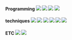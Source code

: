 
#### Programming <img src="https://img.shields.io/badge/C-A8B9CC?style=for-the-badge&logo=C&logoColor=white"> <img src="https://img.shields.io/badge/C++-00599C?style=for-the-badge&logo=C++&logoColor=white"> <img src="https://img.shields.io/badge/Python-3776AB?style=for-the-badge&logo=Python&logoColor=white"> <img src="https://img.shields.io/badge/Arduino-00979D?style=for-the-badge&logo=Arduino&logoColor=white">

#### techniques <img src="https://img.shields.io/badge/ROS-22314E?style=for-the-badge&logo=ROS&logoColor=white"> <img src="https://img.shields.io/badge/docker-2496ED?style=for-the-badge&logo=docker&logoColor=white"> <img src="https://img.shields.io/badge/Amazon EC2-FF9900?style=for-the-badge&logo=Amazon EC2&logoColor=white"> <img src="https://img.shields.io/badge/MQTT-660066?style=for-the-badge&logo=MQTT&logoColor=white"> <img src="https://img.shields.io/badge/Redmine-B32024?style=for-the-badge&logo=Redmine&logoColor=white"> <img src="https://img.shields.io/badge/Visual Studio Code-007ACC?style=for-the-badge&logo=Visual Studio Code&logoColor=white">


#### ETC <img src="https://img.shields.io/badge/Notion-000000?style=for-the-badge&logo=Notion&logoColor=white"> <img src="https://img.shields.io/badge/Tistory-000000?style=for-the-badge&logo=Tistory&logoColor=white"> 

<!--<img src="https://img.shields.io/badge/표시할이름-색상?style=for-the-badge&logo=기술스택아이콘&logoColor=white">-->



